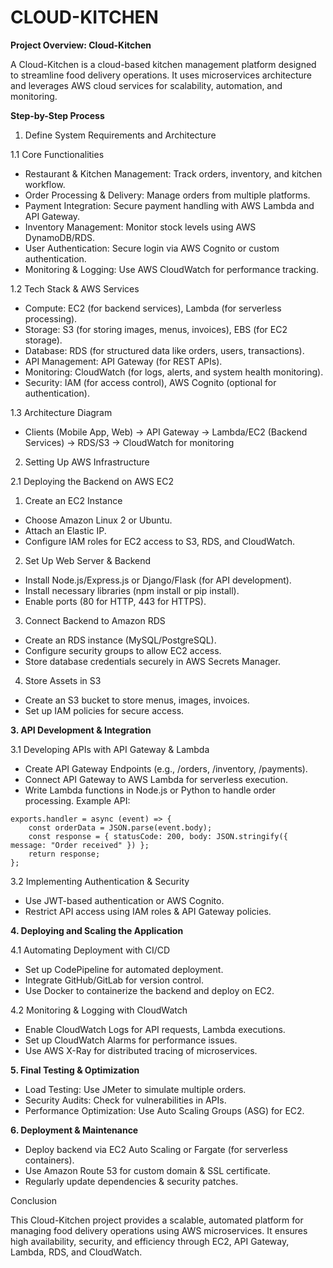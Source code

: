 # CLOUD-KITCHEN

**Project Overview: Cloud-Kitchen**

A Cloud-Kitchen is a cloud-based kitchen management platform designed to streamline food delivery operations. It uses microservices architecture and leverages AWS cloud services for scalability, automation, and monitoring.

**Step-by-Step Process**

1. Define System Requirements and Architecture

1.1 Core Functionalities

- Restaurant & Kitchen Management: Track orders, inventory, and kitchen workflow.
- Order Processing & Delivery: Manage orders from multiple platforms.
- Payment Integration: Secure payment handling with AWS Lambda and API Gateway.
- Inventory Management: Monitor stock levels using AWS DynamoDB/RDS.
- User Authentication: Secure login via AWS Cognito or custom authentication.
- Monitoring & Logging: Use AWS CloudWatch for performance tracking.

1.2 Tech Stack & AWS Services

- Compute: EC2 (for backend services), Lambda (for serverless processing).
- Storage: S3 (for storing images, menus, invoices), EBS (for EC2 storage).
- Database: RDS (for structured data like orders, users, transactions).
- API Management: API Gateway (for REST APIs).
- Monitoring: CloudWatch (for logs, alerts, and system health monitoring).
- Security: IAM (for access control), AWS Cognito (optional for authentication).

1.3 Architecture Diagram

- Clients (Mobile App, Web) → API Gateway → Lambda/EC2 (Backend Services) → RDS/S3 → CloudWatch for monitoring


2. Setting Up AWS Infrastructure
   
2.1 Deploying the Backend on AWS EC2

1. Create an EC2 Instance
  - Choose Amazon Linux 2 or Ubuntu.
  - Attach an Elastic IP.
  - Configure IAM roles for EC2 access to S3, RDS, and CloudWatch.

2. Set Up Web Server & Backend
  - Install Node.js/Express.js or Django/Flask (for API development).
  - Install necessary libraries (npm install or pip install).
  - Enable ports (80 for HTTP, 443 for HTTPS).

3. Connect Backend to Amazon RDS
  - Create an RDS instance (MySQL/PostgreSQL).
  - Configure security groups to allow EC2 access.
  - Store database credentials securely in AWS Secrets Manager.

4. Store Assets in S3
  - Create an S3 bucket to store menus, images, invoices.
  - Set up IAM policies for secure access.


**3. API Development & Integration**

3.1 Developing APIs with API Gateway & Lambda

- Create API Gateway Endpoints (e.g., /orders, /inventory, /payments).
- Connect API Gateway to AWS Lambda for serverless execution.
- Write Lambda functions in Node.js or Python to handle order processing.
Example API:
```
exports.handler = async (event) => {
    const orderData = JSON.parse(event.body);
    const response = { statusCode: 200, body: JSON.stringify({ message: "Order received" }) };
    return response;
};
```

3.2 Implementing Authentication & Security

- Use JWT-based authentication or AWS Cognito.
- Restrict API access using IAM roles & API Gateway policies.


**4. Deploying and Scaling the Application**

4.1 Automating Deployment with CI/CD

- Set up CodePipeline for automated deployment.
- Integrate GitHub/GitLab for version control.
- Use Docker to containerize the backend and deploy on EC2.

4.2 Monitoring & Logging with CloudWatch

- Enable CloudWatch Logs for API requests, Lambda executions.
- Set up CloudWatch Alarms for performance issues.
- Use AWS X-Ray for distributed tracing of microservices.


**5. Final Testing & Optimization**

- Load Testing: Use JMeter to simulate multiple orders.
- Security Audits: Check for vulnerabilities in APIs.
- Performance Optimization: Use Auto Scaling Groups (ASG) for EC2.


**6. Deployment & Maintenance**

- Deploy backend via EC2 Auto Scaling or Fargate (for serverless containers).
- Use Amazon Route 53 for custom domain & SSL certificate.
- Regularly update dependencies & security patches.


Conclusion

This Cloud-Kitchen project provides a scalable, automated platform for managing food delivery operations using AWS microservices. It ensures high availability, security, and efficiency through EC2, API Gateway, Lambda, RDS, and CloudWatch.
